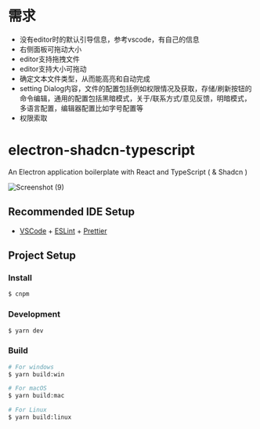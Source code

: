 # 需求
* 没有editor时的默认引导信息，参考vscode，有自己的信息
* 右侧面板可拖动大小
* editor支持拖拽文件
* editor支持大小可拖动
* 确定文本文件类型，从而能高亮和自动完成
* setting Dialog内容，文件的配置包括例如权限情况及获取，存储/刷新按钮的命令编辑，通用的配置包括黑暗模式，关于/联系方式/意见反馈，明暗模式，多语言配置，编辑器配置比如字号配置等
* 权限索取
# electron-shadcn-typescript

An Electron application boilerplate with React and TypeScript ( & Shadcn )

![Screenshot (9)](https://github.com/p32929/electron-shadcn-typescript/assets/6418354/c07ff9dd-6434-45aa-9620-c9536c8db168)

## Recommended IDE Setup

- [VSCode](https://code.visualstudio.com/) + [ESLint](https://marketplace.visualstudio.com/items?itemName=dbaeumer.vscode-eslint) + [Prettier](https://marketplace.visualstudio.com/items?itemName=esbenp.prettier-vscode)

## Project Setup

### Install

```bash
$ cnpm
```

### Development

```bash
$ yarn dev
```

### Build

```bash
# For windows
$ yarn build:win

# For macOS
$ yarn build:mac

# For Linux
$ yarn build:linux
```
